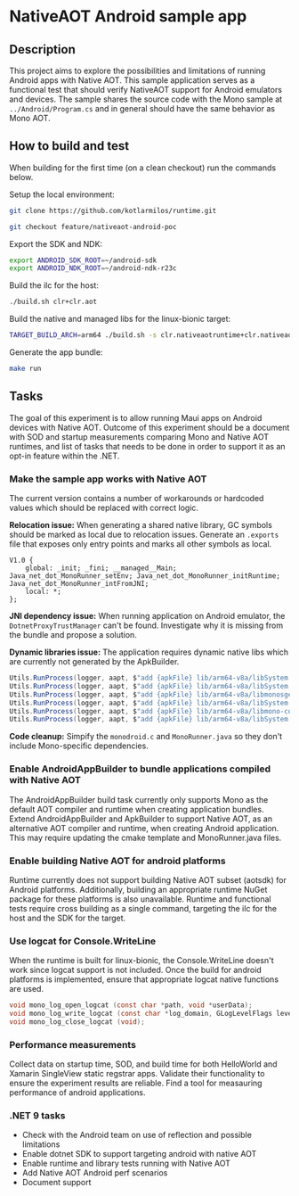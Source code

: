 # NativeAOT Android sample app

## Description

This project aims to explore the possibilities and limitations of running Android apps with Native AOT. This sample application serves as a functional test that should verify NativeAOT support for Android emulators and devices. The sample shares the source code with the Mono sample at `../Android/Program.cs` and in general should have the same behavior as Mono AOT.

## How to build and test

When building for the first time (on a clean checkout) run the commands below.

Setup the local environment:
```bash
git clone https://github.com/kotlarmilos/runtime.git
```
```bash
git checkout feature/nativeaot-android-poc
```

Export the SDK and NDK:
```bash
export ANDROID_SDK_ROOT=~/android-sdk                                                                             
export ANDROID_NDK_ROOT=~/android-ndk-r23c
```
Build the ilc for the host:
```bash
./build.sh clr+clr.aot
```
Build the native and managed libs for the linux-bionic target:
```bash
TARGET_BUILD_ARCH=arm64 ./build.sh -s clr.nativeaotruntime+clr.nativeaotlibs+libs -os linux-bionic
```

Generate the app bundle:
``` bash
make run
```

## Tasks

The goal of this experiment is to allow running Maui apps on Android devices with Native AOT. Outcome of this experiment should be a document with SOD and startup measurements comparing Mono and Native AOT runtimes, and list of tasks that needs to be done in order to support it as an opt-in feature within the .NET.

### Make the sample app works with Native AOT

The current version contains a number of workarounds or hardcoded values which should be replaced with correct logic.

**Relocation issue:** When generating a shared native library, GC symbols should be marked as local due to relocation issues. Generate an `.exports` file that exposes only entry points and marks all other symbols as local.
```
V1.0 {
    global: _init; _fini; __managed__Main; Java_net_dot_MonoRunner_setEnv; Java_net_dot_MonoRunner_initRuntime; Java_net_dot_MonoRunner_intFromJNI;
    local: *;
};
```
**JNI dependency issue:** When running application on Android emulator, the `DotnetProxyTrustManager` can't be found. Investigate why it is missing from the bundle and propose a solution.

**Dynamic libraries issue:** The application requires dynamic native libs which are currently not generated by the ApkBuilder.
```c#
Utils.RunProcess(logger, aapt, $"add {apkFile} lib/arm64-v8a/libSystem.Native.so", workingDir: "PATH_TO_DYNAMIC_LIBS");
Utils.RunProcess(logger, aapt, $"add {apkFile} lib/arm64-v8a/libSystem.Security.Cryptography.Native.Android.so", workingDir: "PATH_TO_DYNAMIC_LIBS");
Utils.RunProcess(logger, aapt, $"add {apkFile} lib/arm64-v8a/libmonosgen-2.0.so", workingDir: "PATH_TO_DYNAMIC_LIBS");
Utils.RunProcess(logger, aapt, $"add {apkFile} lib/arm64-v8a/libSystem.IO.Compression.Native.so", workingDir: "PATH_TO_DYNAMIC_LIBS");
Utils.RunProcess(logger, aapt, $"add {apkFile} lib/arm64-v8a/libmono-component-marshal-ilgen.so", workingDir: "PATH_TO_DYNAMIC_LIBS");
Utils.RunProcess(logger, aapt, $"add {apkFile} lib/arm64-v8a/libSystem.Globalization.Native.so", workingDir: "PATH_TO_DYNAMIC_LIBS");
```

**Code cleanup:** Simpify the `monodroid.c` and `MonoRunner.java` so they don't include Mono-specific dependencies.


### Enable AndroidAppBuilder to bundle applications compiled with Native AOT

The AndroidAppBuilder build task currently only supports Mono as the default AOT compiler and runtime when creating application bundles. Extend AndroidAppBuilder and ApkBuilder to support Native AOT, as an alternative AOT compiler and runtime, when creating Android application. This may require updating the cmake template and MonoRunner.java files.

### Enable building Native AOT for android platforms

Runtime currently does not support building Native AOT subset (aotsdk) for Android platforms. Additionally, building an appropriate runtime NuGet package for these platforms is also unavailable.
Runtime and functional tests require cross building as a single command, targeting the ilc for the host and the SDK for the target.

### Use logcat for Console.WriteLine

When the runtime is built for linux-bionic, the Console.WriteLine doesn't work since logcat support is not included. Once the build for android platforms is implemented, ensure that appropriate logcat native functions are used.

```h
void mono_log_open_logcat (const char *path, void *userData);
void mono_log_write_logcat (const char *log_domain, GLogLevelFlags level, mono_bool hdr, const char *message);
void mono_log_close_logcat (void);
```

### Performance measurements

Collect data on startup time, SOD, and build time for both HelloWorld and Xamarin SingleView static regstrar apps. Validate their functionality to ensure the experiment results are reliable.
Find a tool for measauring performance of android applications.

### .NET 9 tasks

- Check with the Android team on use of reflection and possible limitations
- Enable dotnet SDK to support targeting android with native AOT
- Enable runtime and library tests running with Native AOT
- Add Native AOT Android perf scenarios
- Document support